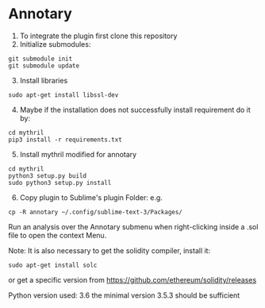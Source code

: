 # Annotary

1) To integrate the plugin first clone this repository
2) Initialize submodules:

```
git submodule init
git submodule update
```

3) Install libraries
```
sudo apt-get install libssl-dev
```

4) Maybe if the installation does not successfully install requirement do it by:
```
cd mythril
pip3 install -r requirements.txt
```

5) Install mythril modified for annotary
```
cd mythril
python3 setup.py build
sudo python3 setup.py install
```

6) Copy plugin to Sublime's plugin Folder: e.g.
```
cp -R annotary ~/.config/sublime-text-3/Packages/
```
Run an analysis over the Annotary submenu when right-clicking inside a .sol file to open the context Menu.

Note:
It is also necessary to get the solidity compiler, install it:
```
sudo apt-get install solc
```
or get a specific version from https://github.com/ethereum/solidity/releases

Python version used: 3.6 the minimal version 3.5.3 should be sufficient






